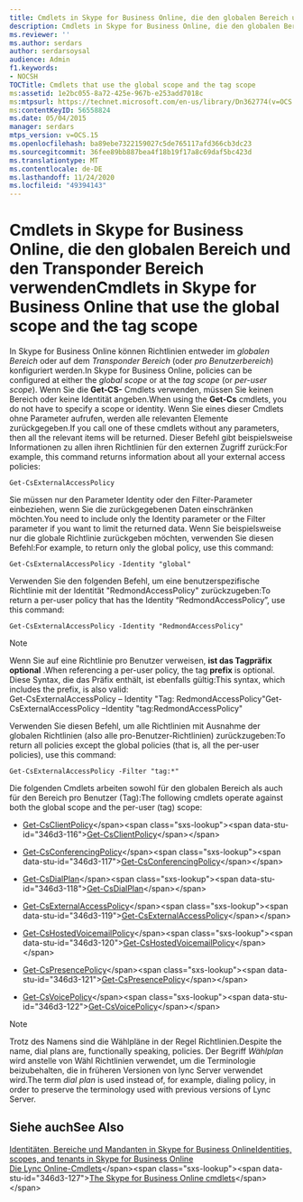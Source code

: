 ```yaml
---
title: Cmdlets in Skype for Business Online, die den globalen Bereich und den Transponder Bereich verwenden
description: Cmdlets in Skype for Business Online, die den globalen Bereich und den Transponder Bereich verwenden.
ms.reviewer: ''
ms.author: serdars
author: serdarsoysal
audience: Admin
f1.keywords:
- NOCSH
TOCTitle: Cmdlets that use the global scope and the tag scope
ms:assetid: 1e2bc055-8a72-425e-967b-e253add7018c
ms:mtpsurl: https://technet.microsoft.com/en-us/library/Dn362774(v=OCS.15)
ms:contentKeyID: 56558824
ms.date: 05/04/2015
manager: serdars
mtps_version: v=OCS.15
ms.openlocfilehash: ba89ebe7322159027c5de765117afd366cb3dc23
ms.sourcegitcommit: 36fee89bb887bea4f18b19f17a8c69daf5bc423d
ms.translationtype: MT
ms.contentlocale: de-DE
ms.lasthandoff: 11/24/2020
ms.locfileid: "49394143"
---
```

# <a name="cmdlets-in-skype-for-business-online-that-use-the-global-scope-and-the-tag-scope"></a><span data-ttu-id="346d3-103">Cmdlets in Skype for Business Online, die den globalen Bereich und den Transponder Bereich verwenden</span><span class="sxs-lookup"><span data-stu-id="346d3-103">Cmdlets in Skype for Business Online that use the global scope and the tag scope</span></span>

 


<span data-ttu-id="346d3-104">In Skype for Business Online können Richtlinien entweder im *globalen Bereich* oder auf dem *Transponder Bereich* (oder *pro Benutzerbereich*) konfiguriert werden.</span><span class="sxs-lookup"><span data-stu-id="346d3-104">In Skype for Business Online, policies can be configured at either the *global scope* or at the *tag scope* (or *per-user scope*).</span></span> <span data-ttu-id="346d3-105">Wenn Sie die **Get-CS-** Cmdlets verwenden, müssen Sie keinen Bereich oder keine Identität angeben.</span><span class="sxs-lookup"><span data-stu-id="346d3-105">When using the **Get-Cs** cmdlets, you do not have to specify a scope or identity.</span></span> <span data-ttu-id="346d3-106">Wenn Sie eines dieser Cmdlets ohne Parameter aufrufen, werden alle relevanten Elemente zurückgegeben.</span><span class="sxs-lookup"><span data-stu-id="346d3-106">If you call one of these cmdlets without any parameters, then all the relevant items will be returned.</span></span> <span data-ttu-id="346d3-107">Dieser Befehl gibt beispielsweise Informationen zu allen ihren Richtlinien für den externen Zugriff zurück:</span><span class="sxs-lookup"><span data-stu-id="346d3-107">For example, this command returns information about all your external access policies:</span></span>

    Get-CsExternalAccessPolicy

<span data-ttu-id="346d3-108">Sie müssen nur den Parameter Identity oder den Filter-Parameter einbeziehen, wenn Sie die zurückgegebenen Daten einschränken möchten.</span><span class="sxs-lookup"><span data-stu-id="346d3-108">You need to include only the Identity parameter or the Filter parameter if you want to limit the returned data.</span></span> <span data-ttu-id="346d3-109">Wenn Sie beispielsweise nur die globale Richtlinie zurückgeben möchten, verwenden Sie diesen Befehl:</span><span class="sxs-lookup"><span data-stu-id="346d3-109">For example, to return only the global policy, use this command:</span></span>

    Get-CsExternalAccessPolicy -Identity "global"

<span data-ttu-id="346d3-110">Verwenden Sie den folgenden Befehl, um eine benutzerspezifische Richtlinie mit der Identität "RedmondAccessPolicy" zurückzugeben:</span><span class="sxs-lookup"><span data-stu-id="346d3-110">To return a per-user policy that has the Identity “RedmondAccessPolicy”, use this command:</span></span>

    Get-CsExternalAccessPolicy -Identity "RedmondAccessPolicy"


> [!NOTE]  
> <span data-ttu-id="346d3-111">Wenn Sie auf eine Richtlinie pro Benutzer verweisen, <STRONG>ist das Tagpräfix optional</STRONG> .</span><span class="sxs-lookup"><span data-stu-id="346d3-111">When referencing a per-user policy, the tag <STRONG>prefix</STRONG> is optional.</span></span> <span data-ttu-id="346d3-112">Diese Syntax, die das Präfix enthält, ist ebenfalls gültig:</span><span class="sxs-lookup"><span data-stu-id="346d3-112">This syntax, which includes the prefix, is also valid:</span></span><BR><span data-ttu-id="346d3-113">Get-CsExternalAccessPolicy – Identity "Tag: RedmondAccessPolicy"</span><span class="sxs-lookup"><span data-stu-id="346d3-113">Get-CsExternalAccessPolicy –Identity "tag:RedmondAccessPolicy"</span></span>



<span data-ttu-id="346d3-114">Verwenden Sie diesen Befehl, um alle Richtlinien mit Ausnahme der globalen Richtlinien (also alle pro-Benutzer-Richtlinien) zurückzugeben:</span><span class="sxs-lookup"><span data-stu-id="346d3-114">To return all policies except the global policies (that is, all the per-user policies), use this command:</span></span>

    Get-CsExternalAccessPolicy -Filter "tag:*"

<span data-ttu-id="346d3-115">Die folgenden Cmdlets arbeiten sowohl für den globalen Bereich als auch für den Bereich pro Benutzer (Tag):</span><span class="sxs-lookup"><span data-stu-id="346d3-115">The following cmdlets operate against both the global scope and the per-user (tag) scope:</span></span>

  - <span data-ttu-id="346d3-116">[Get-CsClientPolicy](https://technet.microsoft.com/library/gg398830\(v=ocs.15\))</span><span class="sxs-lookup"><span data-stu-id="346d3-116">[Get-CsClientPolicy](https://technet.microsoft.com/library/gg398830\(v=ocs.15\))</span></span>

  - <span data-ttu-id="346d3-117">[Get-CsConferencingPolicy](https://technet.microsoft.com/library/gg398293\(v=ocs.15\))</span><span class="sxs-lookup"><span data-stu-id="346d3-117">[Get-CsConferencingPolicy](https://technet.microsoft.com/library/gg398293\(v=ocs.15\))</span></span>

  - <span data-ttu-id="346d3-118">[Get-CsDialPlan](https://technet.microsoft.com/library/gg413043\(v=ocs.15\))</span><span class="sxs-lookup"><span data-stu-id="346d3-118">[Get-CsDialPlan](https://technet.microsoft.com/library/gg413043\(v=ocs.15\))</span></span>

  - <span data-ttu-id="346d3-119">[Get-CsExternalAccessPolicy](https://technet.microsoft.com/library/gg425805\(v=ocs.15\))</span><span class="sxs-lookup"><span data-stu-id="346d3-119">[Get-CsExternalAccessPolicy](https://technet.microsoft.com/library/gg425805\(v=ocs.15\))</span></span>

  - <span data-ttu-id="346d3-120">[Get-CsHostedVoicemailPolicy](https://technet.microsoft.com/library/gg398348\(v=ocs.15\))</span><span class="sxs-lookup"><span data-stu-id="346d3-120">[Get-CsHostedVoicemailPolicy](https://technet.microsoft.com/library/gg398348\(v=ocs.15\))</span></span>

  - <span data-ttu-id="346d3-121">[Get-CsPresencePolicy](https://technet.microsoft.com/library/gg398463\(v=ocs.15\))</span><span class="sxs-lookup"><span data-stu-id="346d3-121">[Get-CsPresencePolicy](https://technet.microsoft.com/library/gg398463\(v=ocs.15\))</span></span>

  - <span data-ttu-id="346d3-122">[Get-CsVoicePolicy](https://technet.microsoft.com/library/gg398101\(v=ocs.15\))</span><span class="sxs-lookup"><span data-stu-id="346d3-122">[Get-CsVoicePolicy](https://technet.microsoft.com/library/gg398101\(v=ocs.15\))</span></span>


> [!NOTE]  
> <span data-ttu-id="346d3-123">Trotz des Namens sind die Wählpläne in der Regel Richtlinien.</span><span class="sxs-lookup"><span data-stu-id="346d3-123">Despite the name, dial plans are, functionally speaking, policies.</span></span> <span data-ttu-id="346d3-124">Der Begriff <EM>Wählplan</EM> wird anstelle von Wähl Richtlinien verwendet, um die Terminologie beizubehalten, die in früheren Versionen von lync Server verwendet wird.</span><span class="sxs-lookup"><span data-stu-id="346d3-124">The term <EM>dial plan</EM> is used instead of, for example, dialing policy, in order to preserve the terminology used with previous versions of Lync Server.</span></span>



## <a name="see-also"></a><span data-ttu-id="346d3-125">Siehe auch</span><span class="sxs-lookup"><span data-stu-id="346d3-125">See Also</span></span>


[<span data-ttu-id="346d3-126">Identitäten, Bereiche und Mandanten in Skype for Business Online</span><span class="sxs-lookup"><span data-stu-id="346d3-126">Identities, scopes, and tenants in Skype for Business Online</span></span>](identities-scopes-and-tenants-in-skype-for-business-online.md)  
<span data-ttu-id="346d3-127">[Die Lync Online-Cmdlets](https://technet.microsoft.com/library/dn362817\(v=ocs.15\))</span><span class="sxs-lookup"><span data-stu-id="346d3-127">[The Skype for Business Online cmdlets](https://technet.microsoft.com/library/dn362817\(v=ocs.15\))</span></span>

